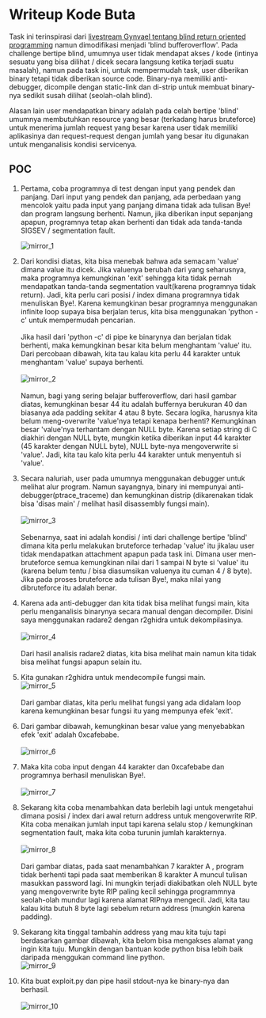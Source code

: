 # Writeup Kode Buta
Task ini terinspirasi dari [livestream Gynvael tentang blind return oriented programming](https://www.youtube.com/watch?v=OAk23u9b-88&list=PL0ZCORAYPo2AVflF8N9Usn5mVAm97px6-&index=25) namun dimodifikasi menjadi \'blind bufferoverflow\'. Pada challenge bertipe blind, umumnya user tidak mendapat akses / kode \(intinya sesuatu yang bisa dilihat / dicek secara langsung ketika terjadi suatu masalah\), namun pada task ini, untuk mempermudah task, user diberikan binary tetapi tidak diberikan source code. Binary-nya memiliki anti-debugger, dicompile dengan static-link dan di-strip untuk membuat binary-nya sedikit susah dilihat \(seolah-olah blind\).

Alasan lain user mendapatkan binary adalah pada celah bertipe \'blind\' umumnya membutuhkan resource yang besar \(terkadang harus bruteforce\) untuk menerima jumlah request yang besar karena user tidak memiliki aplikasinya dan request-request dengan jumlah yang besar itu digunakan untuk menganalisis kondisi servicenya.

## POC

1. Pertama, coba programnya di test dengan input yang pendek dan panjang. Dari input yang pendek dan panjang, ada perbedaan yang mencolok yaitu pada input yang panjang dimana tidak ada tulisan Bye\! dan program langsung berhenti. Namun, jika diberikan input sepanjang apapun, programnya tetap akan berhenti dan tidak ada tanda-tanda SIGSEV \/ segmentation fault. 

    ![mirror_1](./img/mirror_1.png)

2. Dari kondisi diatas, kita bisa menebak bahwa ada semacam \'value\' dimana value itu dicek. Jika valuenya berubah dari yang seharusnya, maka programnya kemungkinan \'exit\' sehingga kita tidak pernah mendapatkan tanda-tanda segmentation vault\(karena programnya tidak return\). Jadi, kita perlu cari posisi / index dimana programnya tidak menuliskan Bye\!. Karena kemungkinan besar programnya menggunakan infinite loop supaya bisa berjalan terus, kita bisa menggunakan \'python -c\' untuk mempermudah pencarian.\
\
Jika hasil dari \'python -c\' di pipe ke binarynya dan berjalan tidak berhenti, maka kemungkinan besar kita belum menghantam \'value\' itu. Dari percobaan dibawah, kita tau kalau kita perlu 44 karakter untuk menghantam \'value\' supaya berhenti.\
\
![mirror_2](./img/mirror_2.png)\
\
Namun, bagi yang sering belajar bufferoverflow, dari hasil gambar diatas, kemungkinan besar 44 itu adalah buffernya berukuran 40 dan biasanya ada padding sekitar 4 atau 8 byte. Secara logika, harusnya kita belum meng-overwrite \'value\'nya tetapi kenapa berhenti? Kemungkinan besar \'value\'nya terhantam dengan NULL byte. Karena setiap string di C diakhiri dengan NULL byte, mungkin ketika diberikan input 44 karakter (45 karakter dengan NULL byte), NULL byte-nya mengoverwrite si \'value\'. Jadi, kita tau kalo kita perlu 44 karakter untuk menyentuh si \'value\'.

3. Secara naluriah, user pada umumnya menggunakan debugger untuk melihat alur program. Namun sayangnya, binary ini mempunyai anti-debugger\(ptrace_traceme\) dan kemungkinan distrip (dikarenakan tidak bisa \'disas main\' / melihat hasil disassembly fungsi main).\
\
![mirror_3](./img/mirror_3.png)\
\
Sebenarnya, saat ini adalah kondisi / inti dari challenge bertipe \'blind\' dimana kita perlu melakukan bruteforce terhadap \'value\' itu jikalau user tidak mendapatkan attachment apapun pada task ini. Dimana user men-bruteforce semua kemungkinan nilai dari 1 sampai N byte si \'value\' itu \(karena belum tentu / bisa diasumsikan valuenya itu cuman 4 / 8 byte). Jika pada proses bruteforce ada tulisan Bye\!, maka nilai yang dibruteforce itu adalah benar.

4. Karena ada anti-debugger dan kita tidak bisa melihat fungsi main, kita perlu menganalisis binarynya secara manual dengan decompiler. Disini saya menggunakan radare2 dengan r2ghidra untuk dekompilasinya.\
\
![mirror_4](./img/mirror_4.png)\
\
Dari hasil analisis radare2 diatas, kita bisa melihat main namun kita tidak bisa melihat fungsi apapun selain itu.

5. Kita gunakan r2ghidra untuk mendecompile fungsi main. 
\
![mirror_5](./img/mirror_5.png)\
\
Dari gambar diatas, kita perlu melihat fungsi yang ada didalam loop karena kemungkinan besar fungsi itu yang mempunya efek \'exit\'.

6. Dari gambar dibawah, kemungkinan besar value yang menyebabkan efek \'exit\' adalah 0xcafebabe.\
\
![mirror_6](./img/mirror_6.png)

7. Maka kita coba input dengan 44 karakter dan 0xcafebabe dan programnya berhasil menuliskan Bye\!.\
\
![mirror_7](./img/mirror_7.png)

8. Sekarang kita coba menambahkan data berlebih lagi untuk mengetahui dimana posisi / index dari awal return address untuk mengoverwrite RIP. Kita coba menaikan jumlah input tapi karena selalu stop / kemungkinan segmentation fault, maka kita coba turunin jumlah karakternya.\
\
![mirror_8](./img/mirror_8.png)\
\
Dari gambar diatas, pada saat menambahkan 7 karakter A , program tidak berhenti tapi pada saat memberikan 8 karakter A muncul tulisan masukkan password lagi. Ini mungkin terjadi diakibatkan oleh NULL byte yang mengoverwrite byte RIP paling kecil sehingga programmnya seolah-olah mundur lagi karena alamat RIPnya mengecil. Jadi, kita tau kalau kita butuh 8 byte lagi sebelum return address \(mungkin karena padding\).

9. Sekarang kita tinggal tambahin address yang mau kita tuju tapi berdasarkan gambar dibawah, kita belom bisa mengakses alamat yang ingin kita tuju. Mungkin dengan bantuan kode python bisa lebih baik daripada menggukan command line python.
\
![mirror_9](./img/mirror_9.png)

10. Kita buat exploit.py dan pipe hasil stdout-nya ke binary-nya dan berhasil.\
\
![mirror_10](./img/mirror_10.png)